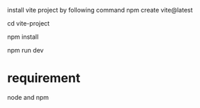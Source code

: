 install vite project by following command
npm create vite@latest

cd vite-project

npm install 

npm run dev

<h1>requirement</h1>
<p>node and npm</p>